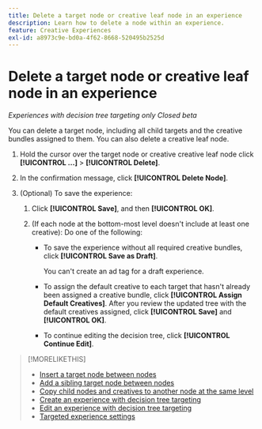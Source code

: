 ```yaml
---
title: Delete a target node or creative leaf node in an experience
description: Learn how to delete a node within an experience.
feature: Creative Experiences
exl-id: a8973c9e-bd0a-4f62-8668-520495b2525d
---
```

# Delete a target node or creative leaf node in an experience

*Experiences with decision tree targeting only*
*Closed beta*

You can delete a target node, including all child targets and the creative bundles assigned to them. You can also delete a creative leaf node.

<!-- 1. [ways to get to the decision tree] -->

1. Hold the cursor over the target node or creative creative leaf node click **[!UICONTROL ...]** > **[!UICONTROL Delete]**.

1. In the confirmation message, click **[!UICONTROL Delete Node]**.

1. (Optional) To save the experience:
   
   1. Click **[!UICONTROL Save]**, and then **[!UICONTROL OK]**.
     
   1. (If each node at the bottom-most level doesn't include at least one creative): Do one of the following:
     
      * To save the experience without all required creative bundles, click **[!UICONTROL Save as Draft]**.
      
        You can't create an ad tag for a draft experience.

      * To assign the default creative to each target that hasn't already been assigned a creative bundle, click **[!UICONTROL Assign Default Creatives]**. After you review the updated tree with the default creatives assigned, click **[!UICONTROL Save]** and **[!UICONTROL OK]**.
      
      * To continue editing the decision tree, click **[!UICONTROL Continue Edit]**.

>[!MORELIKETHIS]
>
>* [Insert a target node between nodes](experience-target-node-add-inner.md)
>* [Add a sibling target node between nodes](experience-target-node-add-sibling.md)
>* [Copy child nodes and creatives to another node at the same level](experience-target-node-copy.md)
>* [Create an experience with decision tree targeting](experience-create-targeting.md)
>* [Edit an experience with decision tree targeting](experience-edit-targeting.md)
>* [Targeted experience settings](experience-settings-targeting.md)
